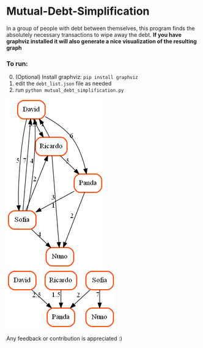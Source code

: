 # Mutual-Debt-Simplification
In a group of people with debt between themselves, this program finds the absolutely necessary transactions to wipe away the debt.
**If you have graphviz installed it will also generate a nice visualization of the resulting graph**

### To run:
0. (Optional) Install graphviz: `pip install graphviz`
1. edit the `debt_list.json` file as needed
2. run `python mutual_debt_simplification.py`

![Solution example](MutualDebt.gv.png)   ![Solution example](SimplifiedMutualDebt.gv.png)

Any feedback or contribution is appreciated :)
